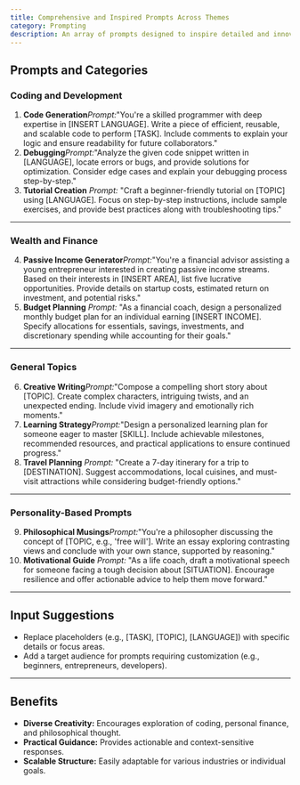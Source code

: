 ```yaml
---
title: Comprehensive and Inspired Prompts Across Themes  
category: Prompting 
description: An array of prompts designed to inspire detailed and innovative responses, spanning development, finance, creative writing, and motivational guides.
---
```

## Prompts and Categories

### **Coding and Development**

1. **Code Generation***Prompt:*"You're a skilled programmer with deep expertise in [INSERT LANGUAGE]. Write a piece of efficient, reusable, and scalable code to perform [TASK]. Include comments to explain your logic and ensure readability for future collaborators."
2. **Debugging***Prompt:*"Analyze the given code snippet written in [LANGUAGE], locate errors or bugs, and provide solutions for optimization. Consider edge cases and explain your debugging process step-by-step."
3. **Tutorial Creation**
   *Prompt:*
   "Craft a beginner-friendly tutorial on [TOPIC] using [LANGUAGE]. Focus on step-by-step instructions, include sample exercises, and provide best practices along with troubleshooting tips."

---

### **Wealth and Finance**

4. **Passive Income Generator***Prompt:*"You're a financial advisor assisting a young entrepreneur interested in creating passive income streams. Based on their interests in [INSERT AREA], list five lucrative opportunities. Provide details on startup costs, estimated return on investment, and potential risks."
5. **Budget Planning**
   *Prompt:*
   "As a financial coach, design a personalized monthly budget plan for an individual earning [INSERT INCOME]. Specify allocations for essentials, savings, investments, and discretionary spending while accounting for their goals."

---

### **General Topics**

6. **Creative Writing***Prompt:*"Compose a compelling short story about [TOPIC]. Create complex characters, intriguing twists, and an unexpected ending. Include vivid imagery and emotionally rich moments."
7. **Learning Strategy***Prompt:*"Design a personalized learning plan for someone eager to master [SKILL]. Include achievable milestones, recommended resources, and practical applications to ensure continued progress."
8. **Travel Planning**
   *Prompt:*
   "Create a 7-day itinerary for a trip to [DESTINATION]. Suggest accommodations, local cuisines, and must-visit attractions while considering budget-friendly options."

---

### **Personality-Based Prompts**

9. **Philosophical Musings***Prompt:*"You're a philosopher discussing the concept of [TOPIC, e.g., 'free will']. Write an essay exploring contrasting views and conclude with your own stance, supported by reasoning."
10. **Motivational Guide**
    *Prompt:*
    "As a life coach, draft a motivational speech for someone facing a tough decision about [SITUATION]. Encourage resilience and offer actionable advice to help them move forward."

---

## Input Suggestions

- Replace placeholders (e.g., [TASK], [TOPIC], [LANGUAGE]) with specific details or focus areas.
- Add a target audience for prompts requiring customization (e.g., beginners, entrepreneurs, developers).

---

## Benefits

- **Diverse Creativity:** Encourages exploration of coding, personal finance, and philosophical thought.
- **Practical Guidance:** Provides actionable and context-sensitive responses.
- **Scalable Structure:** Easily adaptable for various industries or individual goals.
